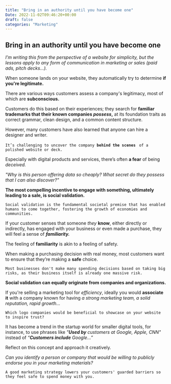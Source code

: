 ```yaml
---
title: "Bring in an authority until you have become one"
Date: 2022-11-02T09:46:20+00:00
draft: false
categories: "Marketing"
---
```

## Bring in an authority until you have become one

*I’m writing this from the perspective of a website for simplicity, but the lessons apply to any form of communication in marketing or sales (paid ads, pitch decks…).*

When someone lands on your website, they automatically try to determine **if you're legitimate.**

There are various ways customers assess a company's legitimacy, most of which are **subconscious.**

Customers do this based on their experiences; they search for **familiar trademarks that their known companies *possess*,** at its foundation traits as correct grammar, clean design, and a common content structure.

However, many customers have also learned that anyone can hire a designer and writer. 

`It’s challenging to uncover the company `**`behind the scenes `** `of a polished website or deck.`

Especially with digital products and services, there’s often **a fear** of being *deceived.*

*"Why is this person offering data so cheaply? What secret do they possess that I can also discover?"*

**The most compelling incentive to engage with something, ultimately leading to a sale, is social validation.**

`Social validation is the fundamental societal premise that has enabled humans to come together, fostering the growth of economies and communities.`

If your customer senses that someone *they* **know**, either directly or indirectly, has engaged with your business or even made a purchase, they will feel a sense of ***familiarity.***

The feeling of **familiarity** is akin to a feeling of safety.

When making a purchasing decision with real money, most customers want to ensure that they’re making a **safe** choice.

`Most businesses don't make many spending decisions based on taking big risks, as their business itself is already one massive risk.`

**Social validation can equally originate from companies and organizations.**

If you're selling a marketing tool for *efficiency*, ideally you would **associate it** with a company known for having *a strong marketing team, a solid reputation, rapid growth…*

`Which logo companies would be beneficial to showcase on your website to inspire trust?`

It has become a trend in the startup world for smaller digital tools, for instance, to use phrases like *"**Used by** customers at Google, Apple, CNN"* instead of *“**Customers include** Google…”*

Reflect on this concept and approach it creatively.

*Can you identify a person or company that would be willing to publicly endorse you in your marketing materials?*

`A good marketing strategy lowers your customers' guarded barriers so they feel safe to spend money with you.`